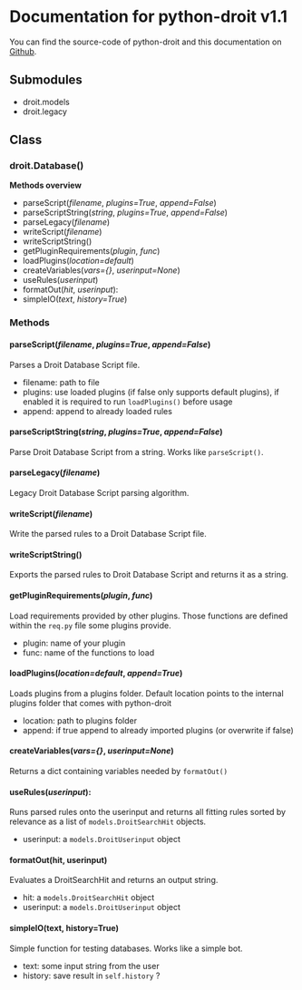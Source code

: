 # Documentation for python-droit v1.1
You can find the source-code of python-droit and this documentation on [Github](https://github.com/jarinox/python-droit).


## Submodules
- droit.models
- droit.legacy


## Class
### droit.Database()
**Methods overview**
- parseScript(*filename*, *plugins=True*, *append=False*)
- parseScriptString(*string*, *plugins=True*, *append=False*)
- parseLegacy(*filename*)
- writeScript(*filename*)
- writeScriptString()
- getPluginRequirements(*plugin*, *func*)
- loadPlugins(*location=default*)
- createVariables(*vars={}*, *userinput=None*)
- useRules(*userinput*)
- formatOut(*hit*, *userinput*):
- simpleIO(*text*, *history=True*)

### Methods
#### parseScript(*filename*, *plugins=True*, *append=False*)
Parses a Droit Database Script file.
- filename: path to file
- plugins: use loaded plugins (if false only supports default plugins), if enabled it is required to run `loadPlugins()` before usage
- append: append to already loaded rules

#### parseScriptString(*string*, *plugins=True*, *append=False*)
Parse Droit Database Script from a string.
Works like `parseScript()`.

#### parseLegacy(*filename*)
Legacy Droit Database Script parsing algorithm.

#### writeScript(*filename*)
Write the parsed rules to a Droit Database Script file.

#### writeScriptString()
Exports the parsed rules to Droit Database Script and returns it as a string.

#### getPluginRequirements(*plugin*, *func*)
Load requirements provided by other plugins. Those functions are defined within the `req.py` file some plugins provide.

- plugin: name of your plugin
- func: name of the functions to load

#### loadPlugins(*location=default*, *append=True*)
Loads plugins from a plugins folder. Default location points to the internal plugins folder that comes with python-droit
- location: path to plugins folder
- append: if true append to already imported plugins (or overwrite if false)

#### createVariables(*vars={}*, *userinput=None*)
Returns a dict containing variables needed by `formatOut()`

#### useRules(*userinput*):
Runs parsed rules onto the userinput and returns all fitting rules sorted by relevance as a list of `models.DroitSearchHit` objects.
- userinput: a `models.DroitUserinput` object

#### formatOut(hit, userinput)
Evaluates a DroitSearchHit and returns an output string.
- hit: a `models.DroitSearchHit` object
- userinput: a `models.DroitUserinput` object

#### simpleIO(text, history=True)
Simple function for testing databases. Works like a simple bot.
- text: some input string from the user
- history: save result in `self.history` ?
